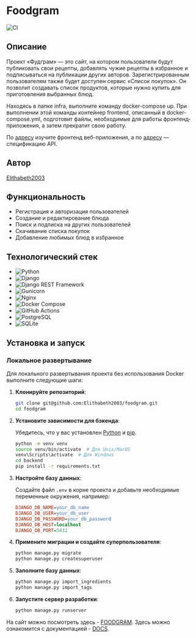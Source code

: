 # Foodgram
![CI](https://github.com/Elithabeth2003/foodgram/actions/workflows/main.yml/badge.svg)

## Описание

Проект «Фудграм» — это сайт, на котором пользователи будут публиковать свои рецепты, добавлять чужие рецепты в избранное и подписываться на публикации других авторов. Зарегистрированным пользователям также будет доступен сервис «Список покупок». Он позволит создавать список продуктов, которые нужно купить для приготовления выбранных блюд.

Находясь в папке infra, выполните команду docker-compose up. При выполнении этой команды контейнер frontend, описанный в docker-compose.yml, подготовит файлы, необходимые для работы фронтенд-приложения, а затем прекратит свою работу.

По [адресу](http://localhost) изучите фронтенд веб-приложения, а по [адресу](http://localhost/api/docs/) — спецификацию API.

## Автор

[Elithabeth2003](https://github.com/Elithabeth2003)

## Функциональность

- Регистрация и авторизация пользователей
- Создание и редактирование блюда
- Поиск и подписка на других пользователей
- Скачивание списка покупок
- Добавление любимых блюд в избранное

## Технологический стек


- ![Python](https://img.shields.io/badge/Python-3776AB?style=for-the-badge&logo=python&logoColor=white)
- ![Django](https://img.shields.io/badge/Django-092E20?style=for-the-badge&logo=django&logoColor=white)
- ![Django REST Framework](https://img.shields.io/badge/Django%20REST-092E20?style=for-the-badge&logo=django&logoColor=white)
- ![Gunicorn](https://img.shields.io/badge/Gunicorn-499848?style=for-the-badge&logo=gunicorn&logoColor=white)
- ![Nginx](https://img.shields.io/badge/Nginx-009639?style=for-the-badge&logo=nginx&logoColor=white)
- ![Docker Compose](https://img.shields.io/badge/Docker-2496ED?style=for-the-badge&logo=docker&logoColor=white)
- ![GitHub Actions](https://img.shields.io/badge/GitHub%20Actions-2088FF?style=for-the-badge&logo=github-actions&logoColor=white)
- ![PostgreSQL](https://img.shields.io/badge/PostgreSQL-336791?style=for-the-badge&logo=postgresql&logoColor=white)
- ![SQLite](https://img.shields.io/badge/SQLite-003B57?style=for-the-badge&logo=sqlite&logoColor=white)

## Установка и запуск

### Локальное развертывание

Для локального развертывания проекта без использования Docker выполните следующие шаги:

1. **Клонируйте репозиторий**:

    ```bash
    git clone git@github.com:Elithabeth2003/foodgram.git
    cd foodgram
    ```

2. **Установите зависимости для бэкенда**:

    Убедитесь, что у вас установлен [Python](https://www.python.org/) и [pip](https://pip.pypa.io/en/stable/).

    ```bash
    python -m venv venv
    source venv/bin/activate  # Для Unix/MacOS
    venv\Scripts\activate  # Для Windows
    cd backend
    pip install -r requirements.txt
    ```

3. **Настройте базу данных**:

    Создайте файл `.env` в корне проекта и добавьте необходимые переменные окружения, например:

    ```ini
    DJANGO_DB_NAME=your_db_name
    DJANGO_DB_USER=your_db_user
    DJANGO_DB_PASSWORD=your_db_password
    DJANGO_DB_HOST=localhost
    DJANGO_DB_PORT=5432
    ```

4. **Примените миграции и создайте суперпользователя**:

    ```bash
    python manage.py migrate
    python manage.py createsuperuser
    ```
5. **Заполните базу данных**:

    ```bash
    python manage.py import_ingredients
    python manage.py import_tags
    ```
6. **Запустите сервер разработки**:

    ```bash
    python manage.py runserver
    ```

На сайт можно посмотреть здесь - [FOODGRAM](https://cooker.sytes.net/recipes).
Здесь можно ознакомится с документацией - [DOCS](https://cooker.sytes.net/api/docs/).

